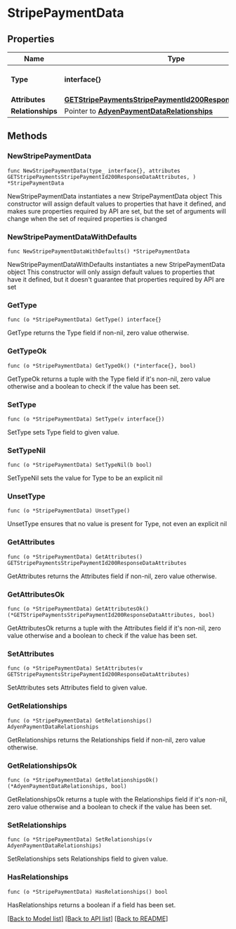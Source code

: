 # StripePaymentData

## Properties

Name | Type | Description | Notes
------------ | ------------- | ------------- | -------------
**Type** | **interface{}** | The resource&#39;s type | 
**Attributes** | [**GETStripePaymentsStripePaymentId200ResponseDataAttributes**](GETStripePaymentsStripePaymentId200ResponseDataAttributes.md) |  | 
**Relationships** | Pointer to [**AdyenPaymentDataRelationships**](AdyenPaymentDataRelationships.md) |  | [optional] 

## Methods

### NewStripePaymentData

`func NewStripePaymentData(type_ interface{}, attributes GETStripePaymentsStripePaymentId200ResponseDataAttributes, ) *StripePaymentData`

NewStripePaymentData instantiates a new StripePaymentData object
This constructor will assign default values to properties that have it defined,
and makes sure properties required by API are set, but the set of arguments
will change when the set of required properties is changed

### NewStripePaymentDataWithDefaults

`func NewStripePaymentDataWithDefaults() *StripePaymentData`

NewStripePaymentDataWithDefaults instantiates a new StripePaymentData object
This constructor will only assign default values to properties that have it defined,
but it doesn't guarantee that properties required by API are set

### GetType

`func (o *StripePaymentData) GetType() interface{}`

GetType returns the Type field if non-nil, zero value otherwise.

### GetTypeOk

`func (o *StripePaymentData) GetTypeOk() (*interface{}, bool)`

GetTypeOk returns a tuple with the Type field if it's non-nil, zero value otherwise
and a boolean to check if the value has been set.

### SetType

`func (o *StripePaymentData) SetType(v interface{})`

SetType sets Type field to given value.


### SetTypeNil

`func (o *StripePaymentData) SetTypeNil(b bool)`

 SetTypeNil sets the value for Type to be an explicit nil

### UnsetType
`func (o *StripePaymentData) UnsetType()`

UnsetType ensures that no value is present for Type, not even an explicit nil
### GetAttributes

`func (o *StripePaymentData) GetAttributes() GETStripePaymentsStripePaymentId200ResponseDataAttributes`

GetAttributes returns the Attributes field if non-nil, zero value otherwise.

### GetAttributesOk

`func (o *StripePaymentData) GetAttributesOk() (*GETStripePaymentsStripePaymentId200ResponseDataAttributes, bool)`

GetAttributesOk returns a tuple with the Attributes field if it's non-nil, zero value otherwise
and a boolean to check if the value has been set.

### SetAttributes

`func (o *StripePaymentData) SetAttributes(v GETStripePaymentsStripePaymentId200ResponseDataAttributes)`

SetAttributes sets Attributes field to given value.


### GetRelationships

`func (o *StripePaymentData) GetRelationships() AdyenPaymentDataRelationships`

GetRelationships returns the Relationships field if non-nil, zero value otherwise.

### GetRelationshipsOk

`func (o *StripePaymentData) GetRelationshipsOk() (*AdyenPaymentDataRelationships, bool)`

GetRelationshipsOk returns a tuple with the Relationships field if it's non-nil, zero value otherwise
and a boolean to check if the value has been set.

### SetRelationships

`func (o *StripePaymentData) SetRelationships(v AdyenPaymentDataRelationships)`

SetRelationships sets Relationships field to given value.

### HasRelationships

`func (o *StripePaymentData) HasRelationships() bool`

HasRelationships returns a boolean if a field has been set.


[[Back to Model list]](../README.md#documentation-for-models) [[Back to API list]](../README.md#documentation-for-api-endpoints) [[Back to README]](../README.md)


